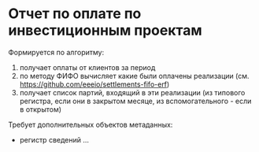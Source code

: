 # Отчет по оплате по инвестиционным проектам
Формируется по алгоритму:
1. получает оплаты от клиентов за период
2. по методу ФИФО вычисляет какие были оплачены реализации (см. https://github.com/eeeio/settlements-fifo-erf)
3. получает список партий, входящий в эти реализации (из типового регистра, если они в закрытом месяце, из вспомогательного - если в открытом)

Требует дополнительных объектов метаданных:
- регистр сведений ...
